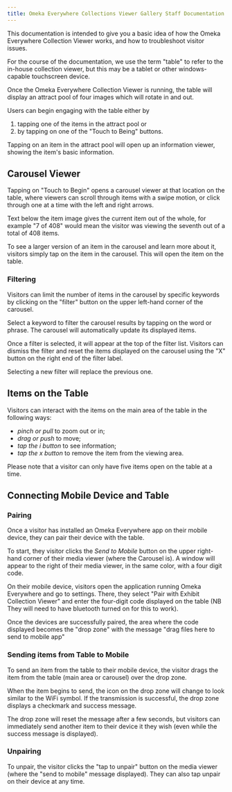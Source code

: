 ```yaml
---
title: Omeka Everywhere Collections Viewer Gallery Staff Documentation
---
```

This documentation is intended to give you a basic idea of how the Omeka Everywhere Collection Viewer works, and how to troubleshoot visitor issues.

For the course of the documentation, we use the term "table" to refer to the in-house collection viewer, but this may be a tablet or other windows-capable touchscreen device.

Once the Omeka Everywhere Collection Viewer is running, the table will display an attract pool of four images which will rotate in and out. 

Users can begin engaging with the table either by  
1. tapping one of the items in the attract pool or
2. by tapping on one of the "Touch to Being" buttons.

Tapping on an item in the attract pool will open up an information viewer, showing the item's basic information. 

## Carousel Viewer

Tapping on "Touch to Begin" opens a carousel viewer at that location on the table, where viewers can scroll through items with a swipe motion, or click through one at a time with the left and right arrows.  

Text below the item image gives the current item out of the whole, for example "7 of 408" would mean the visitor was viewing the seventh out of a total of 408 items.

To see a larger version of an item in the carousel and learn more about it, visitors simply tap on the item in the carousel. This will open the item on the table.

### Filtering 
Visitors can limit the number of items in the carousel by specific keywords by clicking on the "filter" button on the upper left-hand corner of the carousel.

Select a keyword to filter the carousel results by tapping on the word or phrase. The carousel will automatically update its displayed items.

Once a filter is selected, it will appear at the top of the filter list. Visitors can dismiss the filter and reset the items displayed on the carousel using the "X" button on the right end of the filter label. 

Selecting a new filter will replace the previous one.

## Items on the Table

Visitors can interact with the items on the main area of the table in the following ways:  
- *pinch or pull* to zoom out or in;
- *drag or push* to move;
- *tap the i button* to see information;
- *tap the x button* to remove the item from the viewing area.

Please note that a visitor can only have five items open on the table at a time. 

## Connecting Mobile Device and Table

### Pairing
Once a visitor has installed an Omeka Everywhere app on their mobile device, they can pair their device with the table.

To start, they visitor clicks the *Send to Mobile* button on the upper right-hand corner of their media viewer (where the Carousel is). A window will appear to the right of their media viewer, in the same color, with a four digit code.

On their mobile device, visitors open the application running Omeka Everywhere and go to settings. There, they select "Pair with Exhibit Collection Viewer" and enter the four-digit code displayed on the table (NB They will need to have bluetooth turned on for this to work).

Once the devices are successfully paired, the area where the code displayed becomes the "drop zone" with the message "drag files here to send to mobile app"

### Sending items from Table to Mobile 

To send an item from the table to their mobile device, the visitor drags the item from the table (main area or carousel) over the drop zone. 

When the item begins to send, the icon on the drop zone will change to look similar to the WiFi symbol. If the transmission is successful, the drop zone displays a checkmark and success message.

The drop zone will reset the message after a few seconds, but visitors can immediately send another item to their device it they wish (even while the success message is displayed).

### Unpairing
To unpair, the visitor clicks the "tap to unpair" button on the media viewer (where the "send to mobile" message displayed). They can also tap unpair on their device at any time.